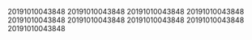 20191010043848
20191010043848
20191010043848
20191010043848
20191010043848
20191010043848
20191010043848
20191010043848
20191010043848
